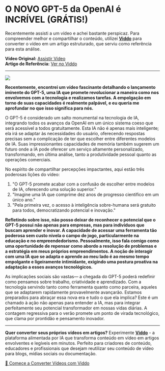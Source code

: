 # O NOVO GPT-5 da OpenAI é INCRÍVEL (GRÁTIS!)

Recentemente assisti a um vídeo e achei bastante perspicaz. Para compreender melhor e compartilhar o conteúdo, utilizei **[Viddo](https://viddo.pro/)** para converter o vídeo em um artigo estruturado, que serviu como referência para esta análise.

**Vídeo Original:** [Assistir Vídeo](https://www.youtube.com/watch?v=rYpN4FArM4M)  
**Artigo de Referência:** [Ver no Viddo](https://viddo.pro/zh/video-result/2773550e-ffda-4496-acc2-6facc3c13e94)

---

![](https://img.youtube.com/vi/rYpN4FArM4M/0.jpg)

**Recentemente, encontrei um vídeo fascinante detalhando o lançamento iminente do GPT-5, uma IA que promete revolucionar a maneira como nos envolvemos com a tecnologia e realizamos tarefas. A empolgação em torno de suas capacidades é realmente palpável, e eu queria me aprofundar no que isso significa para nós.**

O GPT-5 é considerado um salto monumental na tecnologia de IA, integrando todos os avanços da OpenAI em um único sistema coeso que será acessível a todos gratuitamente. Esta IA não é apenas mais inteligente; ela irá se adaptar às necessidades do usuário, oferecendo respostas precisas sem a complicação de ter que escolher entre diferentes modelos de IA. Suas impressionantes capacidades de memória também sugerem um futuro onde a IA pode oferecer um serviço altamente personalizado, transformando, em última análise, tanto a produtividade pessoal quanto as operações comerciais.

No espírito de compartilhar percepções impactantes, aqui estão três poderosas lições do vídeo:  
1. "O GPT-5 promete acabar com a confusão de escolher entre modelos de IA, oferecendo uma solução superior."  
2. "Imagine uma IA que comprime dez anos de progresso científico em um único ano."  
3. "Pela primeira vez, o acesso à inteligência sobre-humana será gratuito para todos, democratizando potencial e inovação."

**Refletindo sobre isso, não posso deixar de reconhecer o potencial que o GPT-5 possui não apenas para empresas, mas para indivíduos que buscam aprender e inovar. A capacidade de acessar uma ferramenta tão poderosa sem custo nivela o campo de jogo, particularmente na educação e no empreendedorismo. Pessoalmente, isso fala comigo como uma oportunidade de repensar como abordo a resolução de problemas e a estratégia em meus próprios empreendimentos. A noção de interagir com uma IA que se adapta e aprende ao meu lado é ao mesmo tempo empolgante e ligeiramente intimidante, exigindo uma postura proativa na adaptação a esses avanços tecnológicos.**

As implicações sociais são vastas— a chegada do GPT-5 poderá redefinir como pensamos sobre trabalho, criatividade e aprendizado. Com a tecnologia servindo tanto como ferramenta quanto como parceira, aqueles que se adaptarem rapidamente provavelmente avançarão. Estamos preparados para abraçar essa nova era e tudo o que ela implica? Este é um chamado à ação não apenas para entender a IA, mas para integrar perfeitamente seu potencial transformador em nossas vidas diárias. A contagem regressiva para o verão promete um ponto de virada tecnológico, que clama por prontidão e pensamento inovador.

---

**Quer converter seus próprios vídeos em artigos?** Experimente **[Viddo](https://viddo.pro/)** - a plataforma alimentada por IA que transforma conteúdo em vídeo em artigos envolventes e legíveis em minutos. Perfeito para criadores de conteúdo, educadores e profissionais que desejam reutilizar seu conteúdo de vídeo para blogs, mídias sociais ou documentação.

[🚀 Comece a Converter Vídeos com Viddo](https://viddo.pro/)